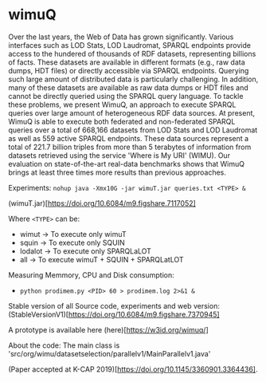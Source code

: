 # wimuQ
Over the last years, the Web of Data has grown significantly. Various interfaces such as LOD Stats, LOD Laudromat, SPARQL endpoints provide access to the hundered of thousands of RDF datasets, representing billions of facts. These datasets are available in different formats (e.g., raw data dumps, HDT files) or directly accessible via SPARQL endpoints. Querying such large amount of distributed data is particularly challenging. In addition, many of these datasets are available as raw data dumps or HDT files and cannot be directly queried using the SPARQL query language. To tackle these problems, we present WimuQ, an approach to execute SPARQL queries over large amount of heterogeneous RDF data sources. At present, WimuQ is able to execute both federated and non-federated SPARQL queries over a total of 668,166 datasets from LOD Stats and LOD Laudromat as well as 559 active SPARQL endpoints. These data sources represent a total of 221.7 billion triples from more than 5 terabytes of information from datasets retrieved using the service 'Where is My URI' (WIMU). Our evaluation on state-of-the-art real-data benchmarks shows that WimuQ brings at least three times more results than previous approaches. 

Experiments:
`nohup java -Xmx10G -jar wimuT.jar queries.txt <TYPE> &`

(wimuT.jar)[https://doi.org/10.6084/m9.figshare.7117052]

Where `<TYPE>` can be:
 - wimut -> To execute only wimuT
 - squin -> To execute only SQUIN
 - lodalot -> To execute only SPARQLaLOT
 - all -> To execute wimuT + SQUIN + SPARQLatLOT

Measuring Memmory, CPU and Disk consumption:
- `python prodimem.py <PID> 60 > prodimem.log 2>&1 &`

Stable version of all Source code, experiments and web version:
(StableVersionV1)[https://doi.org/10.6084/m9.figshare.7370945]

A prototype is available here (here)[https://w3id.org/wimuq/]

About the code:
The main class is 'src/org/wimu/datasetselection/parallelv1/MainParallelv1.java'


(Paper accepted at K-CAP 2019)[https://doi.org/10.1145/3360901.3364436].
